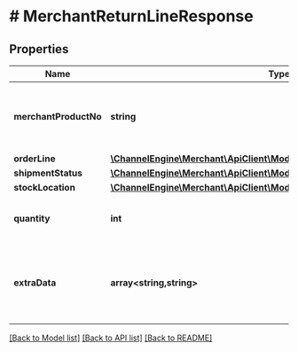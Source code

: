 # # MerchantReturnLineResponse

## Properties

Name | Type | Description | Notes
------------ | ------------- | ------------- | -------------
**merchantProductNo** | **string** | The unique product reference used by the Merchant (sku). | [optional]
**orderLine** | [**\ChannelEngine\Merchant\ApiClient\Model\MerchantOrderLineResponse**](MerchantOrderLineResponse.md) |  | [optional]
**shipmentStatus** | [**\ChannelEngine\Merchant\ApiClient\Model\ShipmentLineStatus**](ShipmentLineStatus.md) |  | [optional]
**stockLocation** | [**\ChannelEngine\Merchant\ApiClient\Model\MerchantStockLocationResponse**](MerchantStockLocationResponse.md) |  | [optional]
**quantity** | **int** | Number of items of the product in this return. |
**extraData** | **array<string,string>** | Extra data on the returnline. Each item must have an unqiue key | [optional]

[[Back to Model list]](../../README.md#models) [[Back to API list]](../../README.md#endpoints) [[Back to README]](../../README.md)
